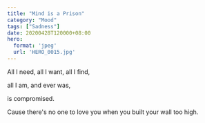 ```yaml
---
title: "Mind is a Prison"
category: "Mood"
tags: ["Sadness"]
date: 20200428T120000+08:00
hero:
  format: 'jpeg'
  url: 'HERO_0015.jpg'
---
```

All I need, all I want, all I find,

all I am, and ever was,

is compromised.

Cause there's no one to love you when you built your wall too high.
